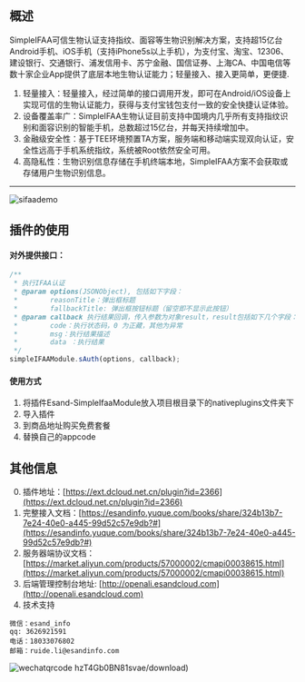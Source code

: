 ## 概述
SimpleIFAA可信生物认证支持指纹、面容等生物识别解决方案，支持超15亿台Android手机、iOS手机（支持iPhone5s以上手机），为支付宝、淘宝、12306、建设银行、交通银行、浦发信用卡、苏宁金融、国信证券、上海CA、中国电信等数十家企业App提供了底层本地生物认证能力；轻量接入、接入更简单，更便捷.

1. 轻量接入：轻量接入，经过简单的接口调用开发，即可在Android/iOS设备上实现可信的生物认证能力，获得与支付宝钱包支付一致的安全快捷认证体验。
2. 设备覆盖率广：SimpleIFAA生物认证目前支持中国境内几乎所有支持指纹识别和面容识别的智能手机，总数超过15亿台，并每天持续增加中。
3. 金融级安全性：基于TEE环境预置TA方案，服务端和移动端实现双向认证，安全性远高于手机系统指纹，系统被Root依然安全可用。
4. 高隐私性：生物识别信息存储在手机终端本地，SimpleIFAA方案不会获取或存储用户生物识别信息。

  ---

  ![sifaademo](http://open.esandcloud.com/share/index.php/s/29Ggp78ZS5882fW/download)

## 插件的使用
#### 对外提供接口：
```js
/**
 * 执行IFAA认证
 * @param options(JSONObject), 包括如下字段：
 *        reasonTitle：弹出框标题
 *        fallbackTitle: 弹出框按钮标题（留空即不显示此按钮）
 * @param callback 执行结果回调，传入参数为对象result，result包括如下几个字段：
 *        code：执行状态码，0 为正藏，其他为异常
 *        msg：执行结果描述
 *        data ：执行结果
 */
simpleIFAAModule.sAuth(options, callback);
```

#### 使用方式
1. 将插件Esand-SimpleIfaaModule放入项目根目录下的nativeplugins文件夹下
2. 导入插件
3. 到商品地址购买免费套餐
4. 替换自己的appcode

## 其他信息
0. 插件地址：[https://ext.dcloud.net.cn/plugin?id=2366](https://ext.dcloud.net.cn/plugin?id=2366)
1. 完整接入文档：[https://esandinfo.yuque.com/books/share/324b13b7-7e24-40e0-a445-99d52c57e9db?#](https://esandinfo.yuque.com/books/share/324b13b7-7e24-40e0-a445-99d52c57e9db?#)
2. 服务器端协议文档：[https://market.aliyun.com/products/57000002/cmapi00038615.html](https://market.aliyun.com/products/57000002/cmapi00038615.html)
3. 后端管理控制台地址: [http://openali.esandcloud.com](http://openali.esandcloud.com)
4. 技术支持
```
微信：esand_info
qq: 3626921591
电话：18033076802
邮箱：ruide.li@esandinfo.com
```
![wechatqrcode](http://open.esandcloud.com/share/index.php/s/hzT4Gb0BN81svae/download)
hzT4Gb0BN81svae/download)
